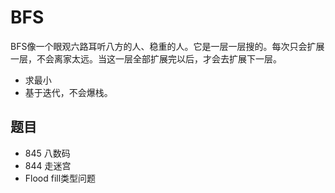 # BFS

BFS像一个眼观六路耳听八方的人、稳重的人。它是一层一层搜的。每次只会扩展一层，不会离家太远。当这一层全部扩展完以后，才会去扩展下一层。

- 求最小
- 基于迭代，不会爆栈。

## 题目

- 845 八数码
- 844 走迷宫
- Flood fill类型问题
